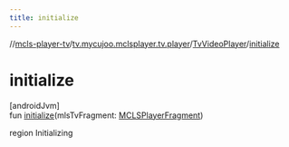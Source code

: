 ```yaml
---
title: initialize
---
```

//[mcls-player-tv](../../../index.html)/[tv.mycujoo.mclsplayer.tv.player](../index.html)/[TvVideoPlayer](index.html)/[initialize](initialize.html)



# initialize



[androidJvm]\
fun [initialize](initialize.html)(mlsTvFragment: [MCLSPlayerFragment](../../tv.mycujoo.mclsplayer.tv.ui/-m-c-l-s-player-fragment/index.html))



region Initializing




